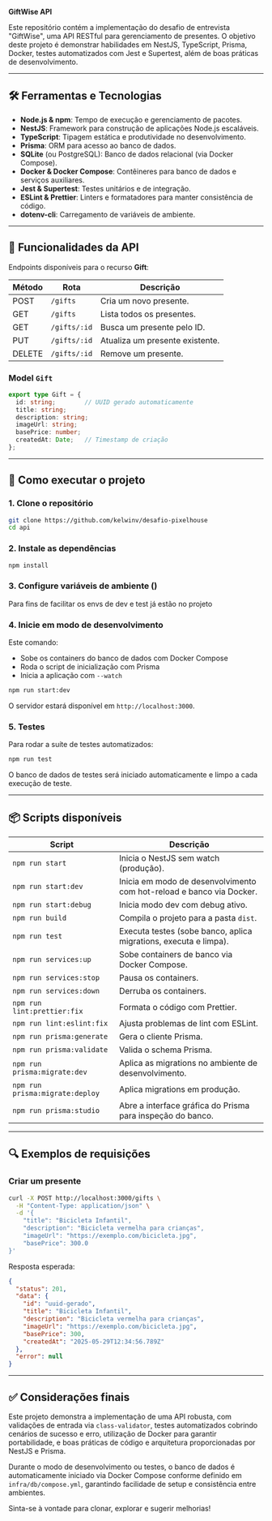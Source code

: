 **GiftWise API**

Este repositório contém a implementação do desafio de entrevista "GiftWise", uma API RESTful para gerenciamento de presentes. O objetivo deste projeto é demonstrar habilidades em NestJS, TypeScript, Prisma, Docker, testes automatizados com Jest e Supertest, além de boas práticas de desenvolvimento.

---

## 🛠️ Ferramentas e Tecnologias

* **Node.js & npm**: Tempo de execução e gerenciamento de pacotes.
* **NestJS**: Framework para construção de aplicações Node.js escaláveis.
* **TypeScript**: Tipagem estática e produtividade no desenvolvimento.
* **Prisma**: ORM para acesso ao banco de dados.
* **SQLite** (ou PostgreSQL): Banco de dados relacional (via Docker Compose).
* **Docker & Docker Compose**: Contêineres para banco de dados e serviços auxiliares.
* **Jest & Supertest**: Testes unitários e de integração.
* **ESLint & Prettier**: Linters e formatadores para manter consistência de código.
* **dotenv-cli**: Carregamento de variáveis de ambiente.

---

## 🎯 Funcionalidades da API

Endpoints disponíveis para o recurso **Gift**:

| Método | Rota         | Descrição                       |
| ------ | ------------ | ------------------------------- |
| POST   | `/gifts`     | Cria um novo presente.          |
| GET    | `/gifts`     | Lista todos os presentes.       |
| GET    | `/gifts/:id` | Busca um presente pelo ID.      |
| PUT    | `/gifts/:id` | Atualiza um presente existente. |
| DELETE | `/gifts/:id` | Remove um presente.             |

### Model `Gift`

```ts
export type Gift = {
  id: string;        // UUID gerado automaticamente
  title: string;
  description: string;
  imageUrl: string;
  basePrice: number;
  createdAt: Date;   // Timestamp de criação
};
```

---

## 🚀 Como executar o projeto

### 1. Clone o repositório

```bash
git clone https://github.com/kelwinv/desafio-pixelhouse
cd api
```

### 2. Instale as dependências

```bash
npm install
```

### 3. Configure variáveis de ambiente ()

Para fins de facilitar os envs de dev e test já estão no projeto

### 4. Inicie em modo de desenvolvimento

Este comando:

* Sobe os containers do banco de dados com Docker Compose
* Roda o script de inicialização com Prisma
* Inicia a aplicação com `--watch`

```bash
npm run start:dev
```

O servidor estará disponível em `http://localhost:3000`.

### 5. Testes

Para rodar a suíte de testes automatizados:

```bash
npm run test
```

O banco de dados de testes será iniciado automaticamente e limpo a cada execução de teste.

---

## 📦 Scripts disponíveis

| Script                          | Descrição                                                            |
| ------------------------------- | -------------------------------------------------------------------- |
| `npm run start`                 | Inicia o NestJS sem watch (produção).                                |
| `npm run start:dev`             | Inicia em modo de desenvolvimento com hot-reload e banco via Docker. |
| `npm run start:debug`           | Inicia modo dev com debug ativo.                                     |
| `npm run build`                 | Compila o projeto para a pasta `dist`.                               |
| `npm run test`                  | Executa testes (sobe banco, aplica migrations, executa e limpa).     |
| `npm run services:up`           | Sobe containers de banco via Docker Compose.                         |
| `npm run services:stop`         | Pausa os containers.                                                 |
| `npm run services:down`         | Derruba os containers.                                               |
| `npm run lint:prettier:fix`     | Formata o código com Prettier.                                       |
| `npm run lint:eslint:fix`       | Ajusta problemas de lint com ESLint.                                 |
| `npm run prisma:generate`       | Gera o cliente Prisma.                                               |
| `npm run prisma:validate`       | Valida o schema Prisma.                                              |
| `npm run prisma:migrate:dev`    | Aplica as migrations no ambiente de desenvolvimento.                 |
| `npm run prisma:migrate:deploy` | Aplica migrations em produção.                                       |
| `npm run prisma:studio`         | Abre a interface gráfica do Prisma para inspeção do banco.           |

---

## 🔍 Exemplos de requisições

### Criar um presente

```bash
curl -X POST http://localhost:3000/gifts \
  -H "Content-Type: application/json" \
  -d '{
    "title": "Bicicleta Infantil",
    "description": "Bicicleta vermelha para crianças",
    "imageUrl": "https://exemplo.com/bicicleta.jpg",
    "basePrice": 300.0
}'
```

Resposta esperada:

```json
{
  "status": 201,
  "data": {
    "id": "uuid-gerado",
    "title": "Bicicleta Infantil",
    "description": "Bicicleta vermelha para crianças",
    "imageUrl": "https://exemplo.com/bicicleta.jpg",
    "basePrice": 300,
    "createdAt": "2025-05-29T12:34:56.789Z"
  },
  "error": null
}
```

---

## ✅ Considerações finais

Este projeto demonstra a implementação de uma API robusta, com validações de entrada via `class-validator`, testes automatizados cobrindo cenários de sucesso e erro, utilização de Docker para garantir portabilidade, e boas práticas de código e arquitetura proporcionadas por NestJS e Prisma.

Durante o modo de desenvolvimento ou testes, o banco de dados é automaticamente iniciado via Docker Compose conforme definido em `infra/db/compose.yml`, garantindo facilidade de setup e consistência entre ambientes.

Sinta-se à vontade para clonar, explorar e sugerir melhorias!
